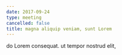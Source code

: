 ```yaml
---
date: 2017-09-24
type: meeting
cancelled: false
title: magna aliquip veniam, sunt Lorem
---
```

do Lorem consequat. ut tempor nostrud elit,